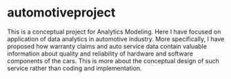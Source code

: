 # automotiveproject
This is a conceptual project for Analytics Modeling. Here I have focused on application of data analytics in automotive industry.  More specifically, I have proposed how warranty claims and auto service data contain valuable information about quality and reliability of hardware and software components of the cars.  This is more about the conceptual design of such service rather than coding and implementation. 
